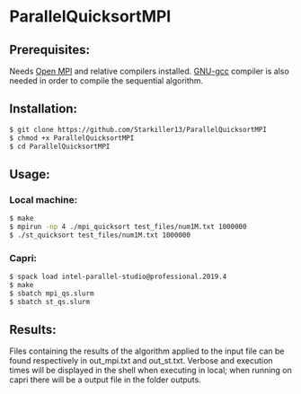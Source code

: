 # ParallelQuicksortMPI

## Prerequisites:
Needs [Open MPI](https://www.open-mpi.org/) and relative compilers installed.
[GNU-gcc](https://gcc.gnu.org/) compiler is also needed in order to compile the sequential algorithm.

## Installation:
```bash
$ git clone https://github.com/Starkiller13/ParallelQuicksortMPI
$ chmod +x ParallelQuicksortMPI
$ cd ParallelQuicksortMPI
```

## Usage:
### Local machine:
```bash
$ make
$ mpirun -np 4 ./mpi_quicksort test_files/num1M.txt 1000000
$ ./st_quicksort test_files/num1M.txt 1000000
```

### Capri:
```bash
$ spack load intel-parallel-studio@professional.2019.4 
$ make
$ sbatch mpi_qs.slurm
$ sbatch st_qs.slurm
```

## Results:
 Files containing the results of the algorithm applied to the input file can be found respectively in out_mpi.txt and out_st.txt. Verbose and execution times will be displayed in the shell when executing in local; when running on capri there will be a output file in the folder outputs.